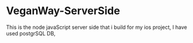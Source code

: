 # VeganWay-ServerSide
This is the node javaScript server side that i build for my ios project, I have used postgrSQL DB, 

